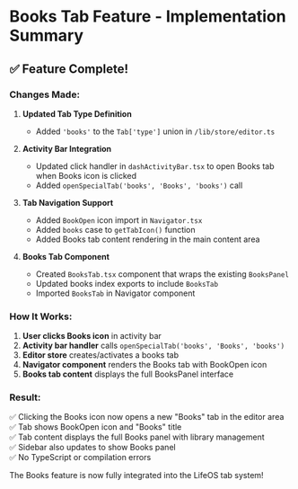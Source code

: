 # Books Tab Feature - Implementation Summary

## ✅ **Feature Complete!**

### Changes Made:

1. **Updated Tab Type Definition**
   - Added `'books'` to the `Tab['type']` union in `/lib/store/editor.ts`

2. **Activity Bar Integration**
   - Updated click handler in `dashActivityBar.tsx` to open Books tab when Books icon is clicked
   - Added `openSpecialTab('books', 'Books', 'books')` call

3. **Tab Navigation Support**  
   - Added `BookOpen` icon import in `Navigator.tsx`
   - Added `books` case to `getTabIcon()` function
   - Added Books tab content rendering in the main content area

4. **Books Tab Component**
   - Created `BooksTab.tsx` component that wraps the existing `BooksPanel`
   - Updated books index exports to include `BooksTab`
   - Imported `BooksTab` in Navigator component

### How It Works:

1. **User clicks Books icon** in activity bar
2. **Activity bar handler** calls `openSpecialTab('books', 'Books', 'books')`  
3. **Editor store** creates/activates a books tab
4. **Navigator component** renders the Books tab with BookOpen icon
5. **Books tab content** displays the full BooksPanel interface

### Result:
✅ Clicking the Books icon now opens a new "Books" tab in the editor area  
✅ Tab shows BookOpen icon and "Books" title  
✅ Tab content displays the full Books panel with library management  
✅ Sidebar also updates to show Books panel  
✅ No TypeScript or compilation errors  

The Books feature is now fully integrated into the LifeOS tab system!
